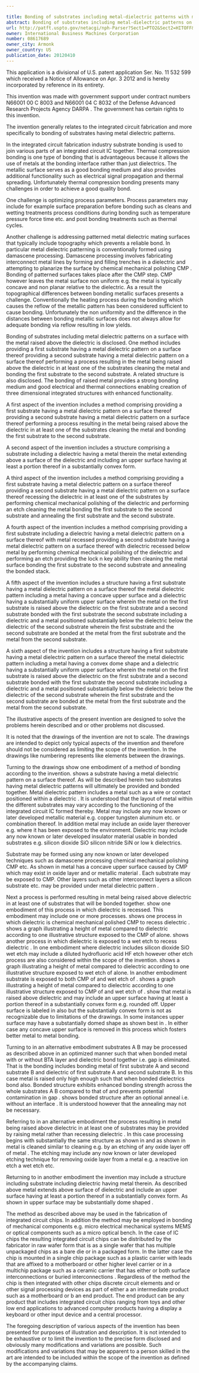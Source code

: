 ```yaml
---

title: Bonding of substrates including metal-dielectric patterns with metal raised above dielectric and structures so formed
abstract: Bonding of substrates including metal-dielectric patterns on a surface with the metal raised above the dielectric, as well as related structures, are disclosed. One method includes providing a first substrate having a metal-dielectric pattern on a surface thereof; providing a second substrate having a metal-dielectric pattern on a surface thereof; performing a process resulting in the metal being raised above the dielectric; cleaning the metal; and bonding the first substrate to the second substrate. A related structure is also disclosed. The bonding of raised metal provides a strong bonding medium, and good electrical and thermal connections enabling creation of three dimensional integrated structures with enhanced functionality.
url: http://patft.uspto.gov/netacgi/nph-Parser?Sect1=PTO2&Sect2=HITOFF&p=1&u=%2Fnetahtml%2FPTO%2Fsearch-adv.htm&r=1&f=G&l=50&d=PALL&S1=08617689&OS=08617689&RS=08617689
owner: International Business Machines Corporation
number: 08617689
owner_city: Armonk
owner_country: US
publication_date: 20120410
---
```

This application is a divisional of U.S. patent application Ser. No. 11 532 599 which received a Notice of Allowance on Apr. 3 2012 and is hereby incorporated by reference in its entirety.

This invention was made with government support under contract numbers N66001 00 C 8003 and N66001 04 C 8032 of the Defense Advanced Research Projects Agency DARPA . The government has certain rights to this invention.

The invention generally relates to the integrated circuit fabrication and more specifically to bonding of substrates having metal dielectric patterns.

In the integrated circuit fabrication industry substrate bonding is used to join various parts of an integrated circuit IC together. Thermal compression bonding is one type of bonding that is advantageous because it allows the use of metals at the bonding interface rather than just dielectrics. The metallic surface serves as a good bonding medium and also provides additional functionality such as electrical signal propagation and thermal spreading. Unfortunately thermal compression bonding presents many challenges in order to achieve a good quality bond.

One challenge is optimizing process parameters. Process parameters may include for example surface preparation before bonding such as cleans and wetting treatments process conditions during bonding such as temperature pressure force time etc. and post bonding treatments such as thermal cycles.

Another challenge is addressing patterned metal dielectric mating surfaces that typically include topography which prevents a reliable bond. In particular metal dielectric patterning is conventionally formed using damascene processing. Damascene processing involves fabricating interconnect metal lines by forming and filling trenches in a dielectric and attempting to planarize the surface by chemical mechanical polishing CMP . Bonding of patterned surfaces takes place after the CMP step. CMP however leaves the metal surface non uniform e.g. the metal is typically concave and non planar relative to the dielectric. As a result the topographical differences between bonding metallic surfaces presents a challenge. Conventionally the heating process during the bonding which causes the reflow of the metallic pattern has been considered sufficient to cause bonding. Unfortunately the non uniformity and the difference in the distances between bonding metallic surfaces does not always allow for adequate bonding via reflow resulting in low yields.

Bonding of substrates including metal dielectric patterns on a surface with the metal raised above the dielectric is disclosed. One method includes providing a first substrate having a metal dielectric pattern on a surface thereof providing a second substrate having a metal dielectric pattern on a surface thereof performing a process resulting in the metal being raised above the dielectric in at least one of the substrates cleaning the metal and bonding the first substrate to the second substrate. A related structure is also disclosed. The bonding of raised metal provides a strong bonding medium and good electrical and thermal connections enabling creation of three dimensional integrated structures with enhanced functionality.

A first aspect of the invention includes a method comprising providing a first substrate having a metal dielectric pattern on a surface thereof providing a second substrate having a metal dielectric pattern on a surface thereof performing a process resulting in the metal being raised above the dielectric in at least one of the substrates cleaning the metal and bonding the first substrate to the second substrate.

A second aspect of the invention includes a structure comprising a substrate including a dielectric having a metal therein the metal extending above a surface of the dielectric and including an upper surface having at least a portion thereof in a substantially convex form.

A third aspect of the invention includes a method comprising providing a first substrate having a metal dielectric pattern on a surface thereof providing a second substrate having a metal dielectric pattern on a surface thereof recessing the dielectric in at least one of the substrates by performing chemical mechanical polishing of the dielectric and performing an etch cleaning the metal bonding the first substrate to the second substrate and annealing the first substrate and the second substrate.

A fourth aspect of the invention includes a method comprising providing a first substrate including a dielectric having a metal dielectric pattern on a surface thereof with metal recessed providing a second substrate having a metal dielectric pattern on a surface thereof with dielectric recessed below metal by performing chemical mechanical polishing of the dielectric and performing an etch providing the lock n key ability then cleaning the metal surface bonding the first substrate to the second substrate and annealing the bonded stack.

A fifth aspect of the invention includes a structure having a first substrate having a metal dielectric pattern on a surface thereof the metal dielectric pattern including a metal having a concave upper surface and a dielectric having a substantially uniform upper surface wherein the metal on the first substrate is raised above the dielectric on the first substrate and a second substrate bonded with the first substrate the second substrate including a dielectric and a metal positioned substantially below the dielectric below the dielectric of the second substrate wherein the first substrate and the second substrate are bonded at the metal from the first substrate and the metal from the second substrate.

A sixth aspect of the invention includes a structure having a first substrate having a metal dielectric pattern on a surface thereof the metal dielectric pattern including a metal having a convex dome shape and a dielectric having a substantially uniform upper surface wherein the metal on the first substrate is raised above the dielectric on the first substrate and a second substrate bonded with the first substrate the second substrate including a dielectric and a metal positioned substantially below the dielectric below the dielectric of the second substrate wherein the first substrate and the second substrate are bonded at the metal from the first substrate and the metal from the second substrate.

The illustrative aspects of the present invention are designed to solve the problems herein described and or other problems not discussed.

It is noted that the drawings of the invention are not to scale. The drawings are intended to depict only typical aspects of the invention and therefore should not be considered as limiting the scope of the invention. In the drawings like numbering represents like elements between the drawings.

Turning to the drawings show one embodiment of a method of bonding according to the invention. shows a substrate having a metal dielectric pattern on a surface thereof. As will be described herein two substrates having metal dielectric patterns will ultimately be provided and bonded together. Metal dielectric pattern includes a metal such as a wire or contact positioned within a dielectric . It is understood that the layout of metal within the different substrates may vary according to the functioning of the integrated circuit IC formed thereby. Metal may include any now known or later developed metallic material e.g. copper tungsten aluminum etc. or combination thereof. In addition metal may include an oxide layer thereover e.g. where it has been exposed to the environment. Dielectric may include any now known or later developed insulator material usable in bonded substrates e.g. silicon dioxide SiO silicon nitride SiN or low k dielectrics.

Substrate may be formed using any now known or later developed techniques such as damascene processing chemical mechanical polishing CMP etc. As shown in metal has a concave upper surface caused by CMP which may exist in oxide layer and or metallic material . Each substrate may be exposed to CMP. Other layers such as other interconnect layers a silicon substrate etc. may be provided under metal dielectric pattern .

Next a process is performed resulting in metal being raised above dielectric in at least one of substrates that will be bonded together. show one embodiment of this process in which dielectric is recessed. This embodiment may include one or more processes. shows one process in which dielectric is chemical mechanical polished CMP to recess dielectric . shows a graph illustrating a height of metal compared to dielectric according to one illustrative structure exposed to the CMP of alone. shows another process in which dielectric is exposed to a wet etch to recess dielectric . In one embodiment where dielectric includes silicon dioxide SiO wet etch may include a diluted hydrofluoric acid HF etch however other etch process are also considered within the scope of the invention. shows a graph illustrating a height of metal compared to dielectric according to one illustrative structure exposed to wet etch of alone. In another embodiment substrate is exposed to both CMP of and wet etch of . shows a graph illustrating a height of metal compared to dielectric according to one illustrative structure exposed to CMP of and wet etch of . show that metal is raised above dielectric and may include an upper surface having at least a portion thereof in a substantially convex form e.g. rounded off. Upper surface is labeled in also but the substantially convex form is not as recognizable due to limitations of the drawings. In some instances upper surface may have a substantially domed shape as shown best in . In either case any concave upper surface is removed in this process which fosters better metal to metal bonding.

Turning to in an alternative embodiment substrates A B may be processed as described above in an optimized manner such that when bonded metal with or without BTA layer and dielectric bond together i.e. gap is eliminated. That is the bonding includes bonding metal of first substrate A and second substrate B and dielectric of first substrate A and second substrate B. In this case metal is raised only high enough such that when bonded dielectrics bond also. Bonded structure exhibits enhanced bonding strength across the whole substrates A B compared to that of and prevents potential contamination in gap . shows bonded structure after an optional anneal i.e. without an interface . It is understood however that the annealing may not be necessary.

Referring to in an alternative embodiment the process resulting in metal being raised above dielectric in at least one of substrates may be provided by raising metal rather than recessing dielectric . In this case processing begins with substantially the same structure as shown in and as shown in metal is cleaned similar to cleaning e.g. by an etching of any oxide layer off of metal . The etching may include any now known or later developed etching technique for removing oxide layer from a metal e.g. a reactive ion etch a wet etch etc.

Returning to in another embodiment the invention may include a structure including substrate including dielectric having metal therein. As described above metal extends above surface of dielectric and include an upper surface having at least a portion thereof in a substantially convex form. As shown in upper surface may be substantially dome shaped .

The method as described above may be used in the fabrication of integrated circuit chips. In addition the method may be employed in bonding of mechanical components e.g. micro electrical mechanical systems MEMS or optical components such as a micro optical bench. In the case of IC chips the resulting integrated circuit chips can be distributed by the fabricator in raw wafer form that is as a single wafer that has multiple unpackaged chips as a bare die or in a packaged form. In the latter case the chip is mounted in a single chip package such as a plastic carrier with leads that are affixed to a motherboard or other higher level carrier or in a multichip package such as a ceramic carrier that has either or both surface interconnections or buried interconnections . Regardless of the method the chip is then integrated with other chips discrete circuit elements and or other signal processing devices as part of either a an intermediate product such as a motherboard or b an end product. The end product can be any product that includes integrated circuit chips ranging from toys and other low end applications to advanced computer products having a display a keyboard or other input device and a central processor.

The foregoing description of various aspects of the invention has been presented for purposes of illustration and description. It is not intended to be exhaustive or to limit the invention to the precise form disclosed and obviously many modifications and variations are possible. Such modifications and variations that may be apparent to a person skilled in the art are intended to be included within the scope of the invention as defined by the accompanying claims.


